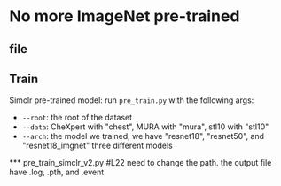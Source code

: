 # No more ImageNet pre-trained

## file

## Train
Simclr pre-trained model: run ```pre_train.py``` with the following args:
- ```--root```: the root of the dataset
- ```--data```: CheXpert with "chest", MURA with "mura", stl10 with "stl10"
- ```--arch```: the model we trained, we have "resnet18", "resnet50", and "resnet18_imgnet" three different models


*** pre_train_simclr_v2.py #L22 need to change the path. the output file have .log, .pth, and .event.

